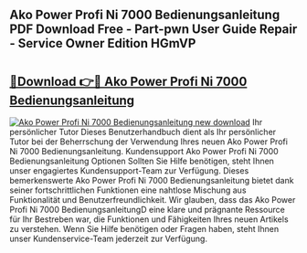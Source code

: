 ## Ako Power Profi Ni 7000 Bedienungsanleitung PDF Download Free - Part-pwn User Guide Repair - Service Owner Edition HGmVP

# <h2><a href="http://df19qwb.blite.top/?on=Ako+Power+Profi+Ni+7000+Bedienungsanleitung">🔗Download 👉🔴 Ako Power Profi Ni 7000 Bedienungsanleitung</a></h2>

[![Ako Power Profi Ni 7000 Bedienungsanleitung new download](https://i.imgur.com/lujVjoI.png)](http://df19qwb.blite.top/?on=Ako+Power+Profi+Ni+7000+Bedienungsanleitung)
Ihr persönlicher Tutor Dieses Benutzerhandbuch dient als Ihr persönlicher Tutor bei der Beherrschung der Verwendung Ihres neuen Ako Power Profi Ni 7000 Bedienungsanleitung. Kundensupport Ako Power Profi Ni 7000 Bedienungsanleitung Optionen Sollten Sie Hilfe benötigen, steht Ihnen unser engagiertes Kundensupport-Team zur Verfügung. Dieses bemerkenswerte Ako Power Profi Ni 7000 Bedienungsanleitung bietet dank seiner fortschrittlichen Funktionen eine nahtlose Mischung aus Funktionalität und Benutzerfreundlichkeit. Wir glauben, dass das Ako Power Profi Ni 7000 BedienungsanleitungD eine klare und prägnante Ressource für Ihr Bestreben war, die Funktionen und Fähigkeiten Ihres neuen Artikels zu verstehen. Wenn Sie Hilfe benötigen oder Fragen haben, steht Ihnen unser Kundenservice-Team jederzeit zur Verfügung.
